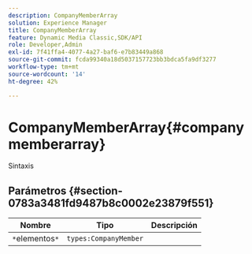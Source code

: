 ```yaml
---
description: CompanyMemberArray
solution: Experience Manager
title: CompanyMemberArray
feature: Dynamic Media Classic,SDK/API
role: Developer,Admin
exl-id: 7f41ffa4-4077-4a27-baf6-e7b83449a868
source-git-commit: fcda99340a18d5037157723bb3bdca5fa9df3277
workflow-type: tm+mt
source-wordcount: '14'
ht-degree: 42%

---
```


# CompanyMemberArray{#companymemberarray}

Sintaxis

## Parámetros {#section-0783a3481fd9487b8c0002e23879f551}

| Nombre | Tipo | Descripción |
|---|---|---|
| `*`elementos`*` | `types:CompanyMember` |  |
